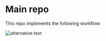 # Main repo

This repo implements the following workflow:

![alternative text](http://www.plantuml.com/plantuml/proxy?cache=no&src=https://raw.github.com/hid-gs/autoaction-main/main/docs/apop-workflow-git-only.txt)


